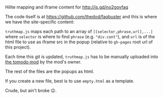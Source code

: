 Hilite mapping and iframe content for http://is.gd/no2govfaq

The code itself is at https://github.com/thedod/faqbuster and this is where we have the site-specific content:

`truthmap.js` maps each path to an array of `[[selector,phrase,url],...]`
where `selector` is where to find `phrase` (e.g. `"div.cont"`), and `url` is of the html file to use as iframe src in the popup
(relative to `gh-pages` root url of this project).

Each time this git is updated, `truthmap.js` has to be manually uploaded into [the tomodo mod](http://tomodo.com/viewsource/1099/) by the mod's owner.

The rest of the files are the popups as html.

If you create a new file, best is to use `empty.html` as a template.

Crude, but ain't broke :wink:.
